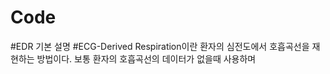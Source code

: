 # Code
#EDR 기본 설명 
#ECG-Derived Respiration이란 환자의 심전도에서 호흡곡선을 재현하는 방법이다. 보통 환자의 호흡곡선의 데이터가 없을때 사용하며 
